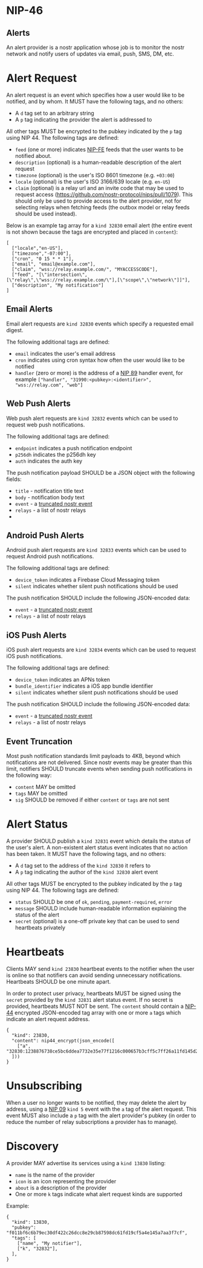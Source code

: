 NIP-46
======

Alerts
------

An alert provider is a nostr application whose job is to monitor the nostr network and notify users of updates via email, push, SMS, DM, etc.

# Alert Request

An alert request is an event which specifies how a user would like to be notified, and by whom. It MUST have the following tags, and no others:

- A `d` tag set to an arbitrary string
- A `p` tag indicating the provider the alert is addressed to

All other tags MUST be encrypted to the pubkey indicated by the `p` tag using NIP 44. The following tags are defined:

- `feed` (one or more) indicates [NIP-FE](https://github.com/nostr-protocol/nips/pull/1554) feeds that the user wants to be notified about.
- `description` (optional) is a human-readable description of the alert request
- `timezone` (optional) is the user's ISO 8601 timezone (e.g. `+03:00`)
- `locale` (optional) is the user's ISO 3166/639 locale (e.g. `en-US`)
- `claim` (optional) is a relay url and an invite code that may be used to request access (https://github.com/nostr-protocol/nips/pull/1079). This should only be used to provide access to the alert provider, not for selecting relays when fetching feeds (the outbox model or relay feeds should be used instead).

Below is an example tag array for a `kind 32830` email alert (the entire event is not shown because the tags are encrypted and placed in `content`):

```jsonc
[
  ["locale","en-US"],
  ["timezone","-07:00"],
  ["cron", "0 15 * * 1"],
  ["email", "email@example.com"],
  ["claim", "wss://relay.example.com/", "MYACCESSCODE"],
  ["feed", "[\"intersection\",[\"relay\",\"wss://relay.example.com/\"],[\"scope\",\"network\"]]"],
  ["description", "My notification"]
]
```

## Email Alerts

Email alert requests are `kind 32830` events which specify a requested email digest.

The following additional tags are defined:

- `email` indicates the user's email address
- `cron` indicates using cron syntax how often the user would like to be notified
- `handler` (zero or more) is the address of a [NIP 89](./89.md) handler event, for example `["handler", "31990:<pubkey>:<identifier>", "wss://relay.com", "web"]`

## Web Push Alerts

Web push alert requests are `kind 32832` events which can be used to request web push notifications.

The following additional tags are defined:

- `endpoint` indicates a push notification endpoint
- `p256dh` indicates the p256dh key
- `auth` indicates the auth key

The push notification payload SHOULD be a JSON object with the following fields:

- `title` - notification title text
- `body` - notification body text
- `event` - a [truncated nostr event](#event-truncation)
- `relays` - a list of nostr relays
-
## Android Push Alerts

Android push alert requests are `kind 32833` events which can be used to request Android push notifications.

The following additional tags are defined:

- `device_token` indicates a Firebase Cloud Messaging token
- `silent` indicates whether silent push notifications should be used

The push notification SHOULD include the following JSON-encoded data:

- `event` - a [truncated nostr event](#event-truncation)
- `relays` - a list of nostr relays

## iOS Push Alerts

iOS push alert requests are `kind 32834` events which can be used to request iOS push notifications.

The following additional tags are defined:

- `device_token` indicates an APNs token
- `bundle_identifier` indicates a iOS app bundle identifier
- `silent` indicates whether silent push notifications should be used

The push notification SHOULD include the following JSON-encoded data:

- `event` - a [truncated nostr event](#event-truncation)
- `relays` - a list of nostr relays

## Event Truncation

Most push notification standards limit payloads to 4KB, beyond which notifications are not delivered. Since nostr events may be greater than this limit, notifiers SHOULD truncate events when sending push notifications in the following way:

- `content` MAY be omitted
- `tags` MAY be omitted
- `sig` SHOULD be removed if either `content` or `tags` are not sent

# Alert Status

A provider SHOULD publish a `kind 32831` event which details the status of the user's alert. A non-existent alert status event indicates that no action has been taken. It MUST have the following tags, and no others:

- A `d` tag set to the address of the `kind 32830` it refers to
- A `p` tag indicating the author of the `kind 32830` alert event

All other tags MUST be encrypted to the pubkey indicated by the `p` tag using NIP 44. The following tags are defined:

- `status` SHOULD be one of `ok`, `pending`, `payment-required`, `error`
- `message` SHOULD include human-readable information explaining the status of the alert
- `secret` (optional) is a one-off private key that can be used to send heartbeats privately

# Heartbeats

Clients MAY send `kind 23830` heartbeat events to the notifier when the user is online so that notifiers can avoid sending unnecessary notifications. Heartbeats SHOULD be one minute apart.

In order to protect user privacy, heartbeats MUST be signed using the `secret` provided by the `kind 32831` alert status event. If no secret is provided, heartbeats MUST NOT be sent. The `content` should contain a [NIP-44](./44.md) encrypted JSON-encoded tag array with one or more `a` tags which indicate an alert request address.

```jsonc
{
  "kind": 23830,
  "content": nip44_encrypt(json_encode([
    ["a", "32830:1238876738ce5bc6ddea7732e35e77f1216c000657b3cff5c7ff26a11fd145d2:1294742"],
  ]))
}
```

# Unsubscribing

When a user no longer wants to be notified, they may delete the alert by address, using a [NIP 09](./09.md) `kind 5` event with the `a` tag of the alert request. This event MUST also include a `p` tag with the alert provider's pubkey (in order to reduce the number of relay subscriptions a provider has to manage).

# Discovery

A provider MAY advertise its services using a `kind 13830` listing:

- `name` is the name of the provider
- `icon` is an icon representing the provider
- `about` is a description of the provider
- One or more `k` tags indicate what alert request kinds are supported

Example:

```jsonc
{
  "kind": 13830,
  "pubkey": "f011bf6c6b79ec30df422c26dcc8e29cb87598dc61fd19cf5a4e145a7aa3f7cf",
  "tags": [
    ["name", "My notifier"],
    ["k", "32832"],
  ],
}
```
